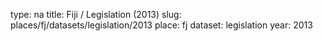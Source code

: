 type: na
title: Fiji / Legislation (2013)
slug: places/fj/datasets/legislation/2013
place: fj
dataset: legislation
year: 2013
